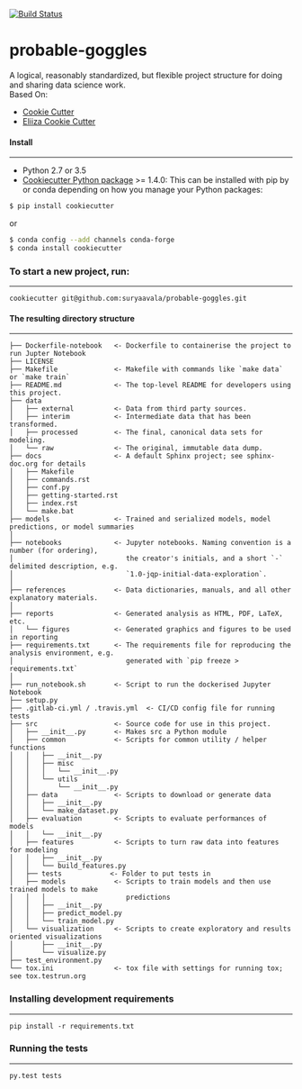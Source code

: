 [![Build Status](https://travis-ci.com/suryaavala/probable-goggles.svg?branch=master)](https://travis-ci.com/suryaavala/probable-goggles)

# probable-goggles
A logical, reasonably standardized, but flexible project structure for doing and sharing data science work. <br>
Based On: 
 - [Cookie Cutter](https://github.com/drivendata/cookiecutter-data-science)
 - [Eliiza Cookie Cutter](https://gitlab.mantelgroup.com.au/eliiza/eliiza-cookiecutter-data-science)

#### Install
-----------
 - Python 2.7 or 3.5
 - [Cookiecutter Python package](http://cookiecutter.readthedocs.org/en/latest/installation.html) >= 1.4.0: This can be installed with pip by or conda depending on how you manage your Python packages:

``` bash
$ pip install cookiecutter
```

or

``` bash
$ conda config --add channels conda-forge
$ conda install cookiecutter
```

### To start a new project, run:
------------

    cookiecutter git@github.com:suryaavala/probable-goggles.git



#### The resulting directory structure
------------

```
├── Dockerfile-notebook   <- Dockerfile to containerise the project to run Jupter Notebook
├── LICENSE
├── Makefile              <- Makefile with commands like `make data` or `make train`
├── README.md             <- The top-level README for developers using this project.
├── data
│   ├── external          <- Data from third party sources.
│   ├── interim           <- Intermediate data that has been transformed.
│   ├── processed         <- The final, canonical data sets for modeling.
│   └── raw               <- The original, immutable data dump.
├── docs                  <- A default Sphinx project; see sphinx-doc.org for details
│   ├── Makefile
│   ├── commands.rst
│   ├── conf.py
│   ├── getting-started.rst
│   ├── index.rst
│   └── make.bat
├── models                <- Trained and serialized models, model predictions, or model summaries
│
├── notebooks             <- Jupyter notebooks. Naming convention is a number (for ordering),
│                            the creator's initials, and a short `-` delimited description, e.g.
│                            `1.0-jqp-initial-data-exploration`.
│
├── references            <- Data dictionaries, manuals, and all other explanatory materials.
│
├── reports               <- Generated analysis as HTML, PDF, LaTeX, etc.
│   └── figures           <- Generated graphics and figures to be used in reporting
├── requirements.txt      <- The requirements file for reproducing the analysis environment, e.g.
│                            generated with `pip freeze > requirements.txt`
│
├── run_notebook.sh       <- Script to run the dockerised Jupyter Notebook
├── setup.py
├── .gitlab-ci.yml / .travis.yml  <- CI/CD config file for running tests
├── src                   <- Source code for use in this project.
│   ├── __init__.py       <- Makes src a Python module
│   ├── common            <- Scripts for common utility / helper functions
│   │   ├── __init__.py
│   │   ├── misc
│   │   │   └── __init__.py
│   │   └── utils
│   │       └── __init__.py
│   ├── data              <- Scripts to download or generate data
│   │   ├── __init__.py
│   │   └── make_dataset.py
│   ├── evaluation        <- Scripts to evaluate performances of models
│   │   └── __init__.py
│   ├── features          <- Scripts to turn raw data into features for modeling
│   │   ├── __init__.py
│   │   └── build_features.py
│   ├── tests            <- Folder to put tests in
│   ├── models            <- Scripts to train models and then use trained models to make
│   │   │                    predictions
│   │   ├── __init__.py
│   │   ├── predict_model.py
│   │   └── train_model.py
│   └── visualization     <- Scripts to create exploratory and results oriented visualizations
│       ├── __init__.py
│       └── visualize.py
├── test_environment.py
└── tox.ini               <- tox file with settings for running tox; see tox.testrun.org
```


### Installing development requirements
------------

    pip install -r requirements.txt

### Running the tests
------------

    py.test tests